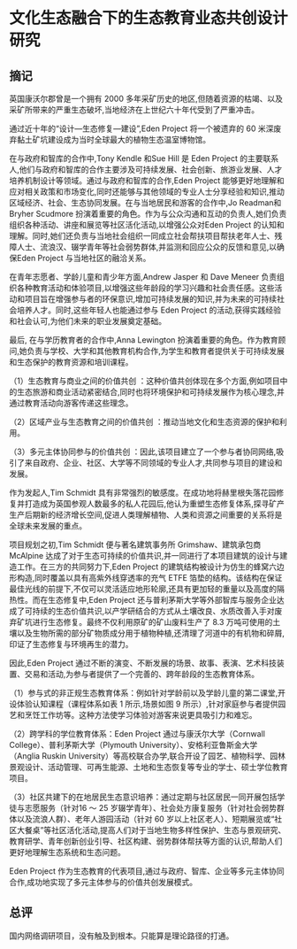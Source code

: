# 文化生态融合下的生态教育业态共创设计研究

## 摘记

英国康沃尔郡曾是一个拥有 2000 多年采矿历史的地区,但随着资源的枯竭、以及采矿所带来的严重生态破坏,当地经济在上世纪六十年代受到了严重冲击。

通过近十年的“设计—生态修复—建设”,Eden Project 将一个被遗弃的 60 米深废弃黏土矿坑建设成为当时全球最大的植物生态温室博物馆。

在与政府和智库的合作中,Tony Kendle 和Sue Hill 是 Eden Project 的主要联系人,他们与政府和智库的合作主要涉及可持续发展、社会创新、旅游业发展、人才培养机制设计等领域。通过与政府和智库的合作,Eden Project 能够更好地理解和应对相关政策和市场变化,同时还能够与其他领域的专业人士分享经验和知识,推动区域经济、社会、生态协同发展。在与当地居民和游客的合作中,Jo Readman和 Bryher Scudmore 扮演着重要的角色。作为与公众沟通和互动的负责人,她们负责组织各种活动、讲座和展览等社区活化活动,以增强公众对Eden Project 的认知和理解。同时,她们还负责与当地社会组织一同成立社会帮扶项目帮扶老年人士、残障人士、流浪汉、辍学青年等社会弱势群体,并监测和回应公众的反馈和意见,以确保Eden Project 与当地社区的融洽关系。

在青年志愿者、学龄儿童和青少年方面,Andrew Jasper 和 Dave Meneer 负责组织各种教育活动和体验项目,以增强这些年龄段的学习兴趣和社会责任感。这些活动和项目旨在增强参与者的环保意识,增加可持续发展的知识,并为未来的可持续社会培养人才。同时,这些年轻人也能通过参与 Eden Project 的活动,获得实践经验和社会认可,为他们未来的职业发展奠定基础。

最后, 在与学历教育者的合作中,Anna Lewington 扮演着重要的角色。作为教育顾问,她负责与学校、大学和其他教育机构合作,为学生和教育者提供关于可持续发展和生态保护的教育资源和培训课程。

（1）生态教育与商业之间的价值共创 ：这种价值共创体现在多个方面,例如项目中的生态旅游和商业活动紧密结合,同时也将环境保护和可持续发展作为核心理念,并通过教育活动向游客传递这些理念。

（2）区域产业与生态教育之间的价值共创 ：推动当地文化和生态资源的保护和利用。

（3）多元主体协同参与的价值共创 ：因此,该项目建立了一个参与者协同网络,吸引了来自政府、企业、社区、大学等不同领域的专业人才,共同参与项目的建设和发展。

作为发起人,Tim Schmidt 具有非常强烈的敏感度。在成功地将赫里根失落花园修复并打造成为英国参观人数最多的私人花园后,他认为重塑生态修复体系,探寻矿产生产后期新的经济增长空间,促进人类理解植物、人类和资源之间重要的关系将是全球未来发展的重点。

项目规划之初,Tim Schmidt 便与著名建筑事务所 Grimshaw、建筑承包商 McAlpine 达成了对于生态可持续的价值共识,并一同进行了本项目建筑的设计与建造工作。在三方的共同努力下,Eden Project 的建筑结构被设计为仿生的蜂窝六边形构造,同时覆盖以具有高紫外线穿透率的充气 ETFE 箔垫的结构。该结构在保证最佳光线的前提下,不仅可以灵活适应地形轮廓,还具有更加轻的重量以及高度的隔热性。而在生态修复中,Eden Project 还与普利茅斯大学等外部智库与服务企业达成了可持续的生态价值共识,以产学研结合的方式从土壤改良、水质改善入手对废弃矿坑进行生态修复。最终不仅利用原矿的矿山废料生产了 8.3 万吨可使用的土壤以及生物所需的部分矿物质成分用于植物种植,还清理了河道中的有机物和碎屑,印证了生态修复与环境再生的潜力。



因此,Eden Project 通过不断的演变、不断发展的场景、故事、表演、艺术科技装置、交易和活动,为参与者提供了一个完善的、跨年龄段的生态教育体系。

（1）参与式的非正规生态教育体系：例如针对学龄前以及学龄儿童的第二课堂,开设体验认知课程（课程体系如表 1 所示,场景如图 9 所示）,针对家庭参与者提供园艺和烹饪工作坊等。这种方法使学习体验对游客来说更具吸引力和难忘。

（2）跨学科的学位教育体系：Eden Project 通过与康沃尔大学（Cornwall College）、普利茅斯大学（Plymouth University）、安格利亚鲁斯金大学（Anglia Ruskin University）等高校联合办学,联合开设了园艺、植物科学、园林景观设计、活动管理、可再生能源、土地和生态恢复等专业的学士、硕士学位教育项目。

（3）社区共建下的在地居民生态意识培养：通过定期与社区居民一同开展包括学徒与志愿服务（针对16 ～ 25 岁辍学青年）、社会处方康复服务（针对社会弱势群体以及流浪人群）、老年人游园活动（针对 60 岁以上社区老人）、短期展览或“社区大餐桌”等社区活化活动,提高人们对于当地生物多样性保护、生态与景观研究、教育研学、青年创新创业引导、社区构建、弱势群体帮扶等方面的认识,帮助人们更好地理解生态系统和生态问题。



Eden Project 作为生态教育的代表项目,通过与政府、智库、企业等多元主体协同合作,成功地实现了多元主体参与的价值共创发展模式。



## 总评

国内网络调研项目，没有触及到根本。只能算是理论路径的打通。